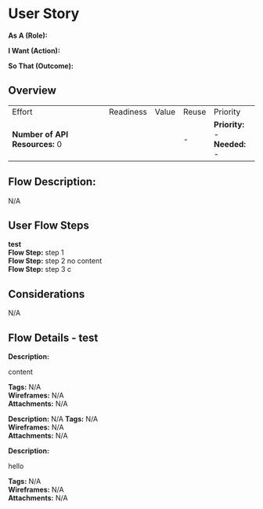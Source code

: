 # User Story
**As A (Role):** 

**I Want (Action):** 

**So That (Outcome):** 

## Overview

|  |  |  |  |  |
| --- | --- | --- | --- | --- |
| Effort | Readiness | Value | Reuse | Priority |
| **Number of API Resources:** 0<br> | |  | - | **Priority:** -<br>**Needed:** - |

## Flow Description:
N/A





## User Flow Steps
**test**
<br>**Flow Step:** step 1<br>**Flow Step:** step 2 no content<br>**Flow Step:** step 3 c


## Considerations
<p>N/A</p>


## Flow Details - test
**Description:** <p>content</p> 
**Tags:** N/A 
<br>
**Wireframes:** N/A 
<br>
**Attachments:** N/A 
<br>

**Description:** N/A 
**Tags:** N/A 
<br>
**Wireframes:** N/A 
<br>
**Attachments:** N/A 
<br>

**Description:** <p>hello</p> 
**Tags:** N/A 
<br>
**Wireframes:** N/A 
<br>
**Attachments:** N/A 
<br>


